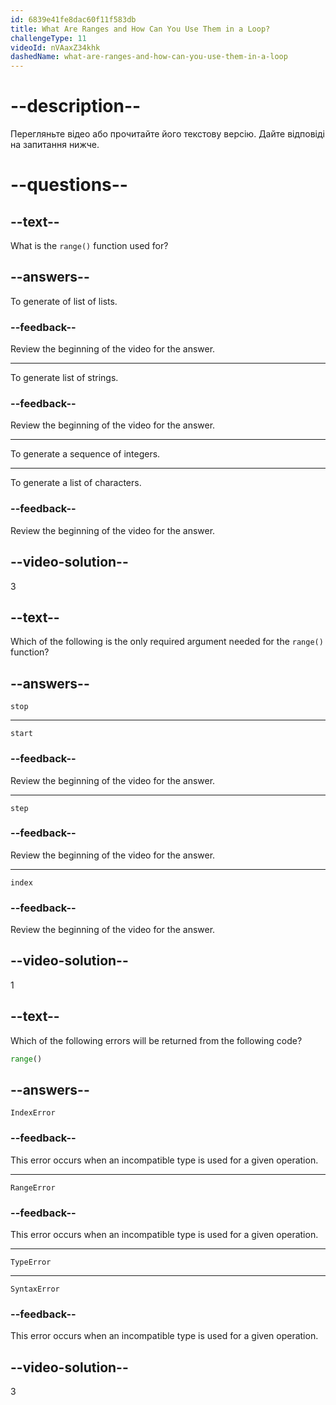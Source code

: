 ```yaml
---
id: 6839e41fe8dac60f11f583db
title: What Are Ranges and How Can You Use Them in a Loop?
challengeType: 11
videoId: nVAaxZ34khk
dashedName: what-are-ranges-and-how-can-you-use-them-in-a-loop
---
```


# --description--

Перегляньте відео або прочитайте його текстову версію. Дайте відповіді на запитання нижче.

# --questions--

## --text--

What is the `range()` function used for?

## --answers--

To generate of list of lists.

### --feedback--

Review the beginning of the video for the answer.

---

To generate list of strings.

### --feedback--

Review the beginning of the video for the answer.

---

To generate a sequence of integers.

---

To generate a list of characters.

### --feedback--

Review the beginning of the video for the answer.

## --video-solution--

3

## --text--

Which of the following is the only required argument needed for the `range()` function?

## --answers--

`stop`

---

`start`

### --feedback--

Review the beginning of the video for the answer.

---

`step`

### --feedback--

Review the beginning of the video for the answer.

---

`index`

### --feedback--

Review the beginning of the video for the answer.

## --video-solution--

1

## --text--

Which of the following errors will be returned from the following code?

```py
range()
```

## --answers--

`IndexError`

### --feedback--

This error occurs when an incompatible type is used for a given operation.

---

`RangeError`

### --feedback--

This error occurs when an incompatible type is used for a given operation.

---

`TypeError`

---

`SyntaxError`

### --feedback--

This error occurs when an incompatible type is used for a given operation.

## --video-solution--

3
